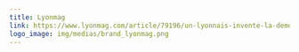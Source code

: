 ```yaml
---
title: Lyonmag
link: https://www.lyonmag.com/article/79196/un-lyonnais-invente-la-democratie-2-0
logo_image: img/medias/brand_lyonmag.png
---
```


